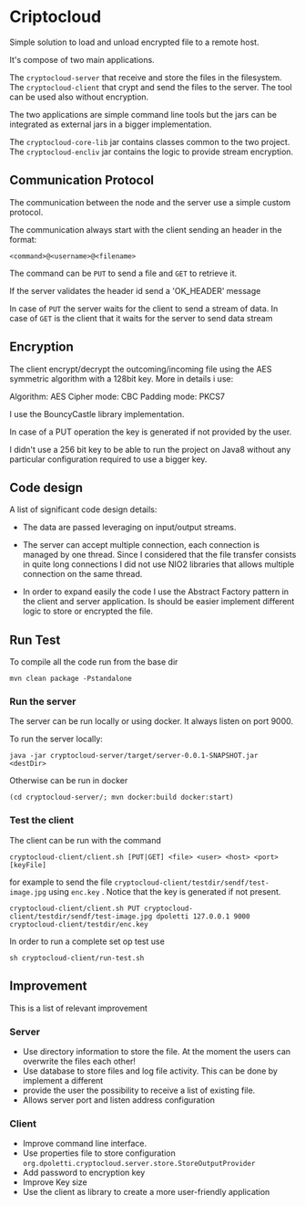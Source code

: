 # Criptocloud 

Simple solution to load and  unload encrypted file to a remote host.

It's compose of two main applications.

The `cryptocloud-server` that receive and store the files in the filesystem.
The `cryptocloud-client` that crypt and send the files to the server. The tool can be used also without encryption.

The two applications are simple command line tools but the jars can be integrated as external jars in a bigger implementation.

The `cryptocloud-core-lib` jar contains classes common to the two project.
The `cryptocloud-encliv` jar contains the logic to provide stream encryption. 


## Communication Protocol

The communication between the node and the server use a simple custom protocol.

The communication always start with the client sending an header in the format:

```
<command>@<username>@<filename>
```

The command can be `PUT` to send a file and `GET` to retrieve it.

If the server validates the header id send a 'OK_HEADER' message

In case of `PUT` the server waits for the client to send a stream of data.
In case of `GET` is the client that it waits for the server to send data stream


## Encryption

The client encrypt/decrypt the outcoming/incoming file using the AES symmetric algorithm with a 128bit key.
More in details i use:

Algorithm: AES
Cipher mode: CBC
Padding mode: PKCS7

I use the BouncyCastle library implementation.

In case of a PUT operation the key is generated if not provided by the user.

I didn't use a 256 bit key to be able to run the project on Java8 without any particular configuration required to use a bigger key.


## Code design

A list of significant code design details:

* The data are passed leveraging on input/output streams.

* The server can accept multiple connection, each connection is managed by one thread. Since I considered that the file transfer consists in quite long connections I did not use NIO2 libraries that allows multiple connection on the same thread.

* In order to expand easily the code I use the Abstract Factory pattern in the client and server application.
Is should be easier implement different logic to store or encrypted the file. 


## Run Test

To compile all the code run from the base dir

`mvn clean package -Pstandalone` 

### Run the server

The server can be run locally or using docker.
It always listen on port 9000.


To run the server locally:

```
java -jar cryptocloud-server/target/server-0.0.1-SNAPSHOT.jar <destDir>
```

Otherwise can be run in docker 

```
(cd cryptocloud-server/; mvn docker:build docker:start)
```

### Test the client

The client can be run with the command 

```
cryptocloud-client/client.sh [PUT|GET] <file> <user> <host> <port> [keyFile]
```

for example to send the file `cryptocloud-client/testdir/sendf/test-image.jpg` using `enc.key` .
Notice that the key is generated if not present.

```
cryptocloud-client/client.sh PUT cryptocloud-client/testdir/sendf/test-image.jpg dpoletti 127.0.0.1 9000 cryptocloud-client/testdir/enc.key
```

In order to run a complete set op test use 

```
sh cryptocloud-client/run-test.sh
```

## Improvement

This is a list of relevant improvement

### Server

- Use directory information to store the file. At the moment the users can overwrite the files each other!
- Use database to store files and log file activity. This can be done by implement a different 
- provide the user the possibility to receive a list of existing file.
- Allows server port and listen address configuration

### Client

- Improve command line interface.
- Use properties file to store configuration `org.dpoletti.cryptocloud.server.store.StoreOutputProvider`
- Add password to encryption key
- Improve Key size
- Use the client as library to create a more user-friendly application
